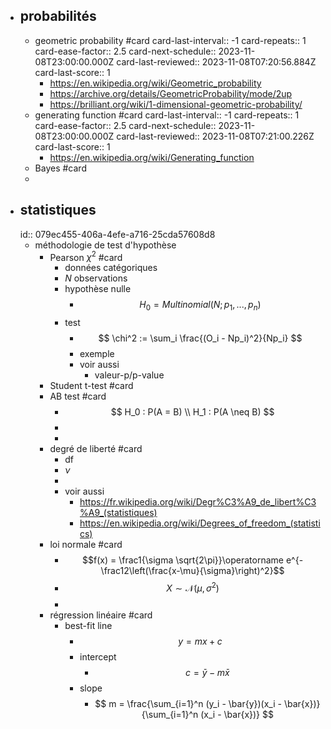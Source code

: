 - ## probabilités
	- geometric probability #card
	  card-last-interval:: -1
	  card-repeats:: 1
	  card-ease-factor:: 2.5
	  card-next-schedule:: 2023-11-08T23:00:00.000Z
	  card-last-reviewed:: 2023-11-08T07:20:56.884Z
	  card-last-score:: 1
		- https://en.wikipedia.org/wiki/Geometric_probability
		- https://archive.org/details/GeometricProbability/mode/2up
		- https://brilliant.org/wiki/1-dimensional-geometric-probability/
	- generating function #card
	  card-last-interval:: -1
	  card-repeats:: 1
	  card-ease-factor:: 2.5
	  card-next-schedule:: 2023-11-08T23:00:00.000Z
	  card-last-reviewed:: 2023-11-08T07:21:00.226Z
	  card-last-score:: 1
		- https://en.wikipedia.org/wiki/Generating_function
	- Bayes #card
	-
- ## statistiques
  id:: 079ec455-406a-4efe-a716-25cda57608d8
	- méthodologie de test d'hypothèse
		- Pearson $\chi^2$ #card
			- données catégoriques
			- $N$ observations
			- hypothèse nulle
				- $$
				  H_0 = Multinomial(N;p_1,...,p_n)
				  $$
			- test
				- $$
				  \chi^2 := \sum_i \frac{(O_i - Np_i)^2}{Np_i}
				  $$
				- exemple
				- voir aussi
					- valeur-p/p-value
		- Student t-test #card
		- AB test #card
			- $$
			  H_0 : P(A = B) \\
			  H_1 : P(A \neq B)
			  $$
			-
			-
		- degré de liberté #card
			- df
			- $\nu$
			-
			- voir aussi
				- https://fr.wikipedia.org/wiki/Degr%C3%A9_de_libert%C3%A9_(statistiques)
				- https://en.wikipedia.org/wiki/Degrees_of_freedom_(statistics)
		- loi normale #card
			- $$f(x) = \frac1{\sigma \sqrt{2\pi}}\operatorname e^{-\frac12\left(\frac{x-\mu}{\sigma}\right)^2}$$
			- $$X\sim\mathcal N(\mu,\sigma^2)$$
			-
		- régression linéaire #card
			- best-fit line
				- $$ y = mx + c$$
				- intercept
					- $$
					  c = \bar{y} - m\bar{x}
					  $$
				- slope
					- $$
					  m = \frac{\sum_{i=1}^n (y_i - \bar{y})(x_i - \bar{x})}{\sum_{i=1}^n (x_i - \bar{x})}
					  $$